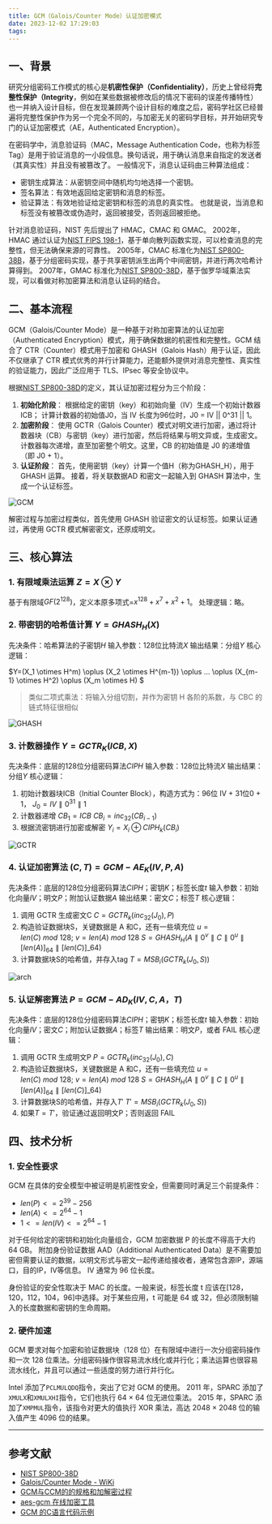 ```yaml
---
title: GCM（Galois/Counter Mode）认证加密模式
date: 2023-12-02 17:29:03
tags:
---
```


## 一、背景

研究分组密码工作模式的核心是**机密性保护（Confidentiality）**，历史上曾经将**完整性保护（Integrity**，例如在某些数据被修改后的情况下密码的误差传播特性）也一并纳入设计目标，但在发现兼顾两个设计目标的难度之后，密码学社区已经普遍将完整性保护作为另一个完全不同的，与加密无关的密码学目标，并开始研究专门的认证加密模式（AE，Authenticated Encryption）。

在密码学中，消息验证码（MAC，Message Authentication Code，也称为标签Tag）是用于验证消息的一小段信息。换句话说，用于确认消息来自指定的发送者（其真实性）并且没有被篡改了。
一般情况下，消息认证码由三种算法组成：

- 密钥生成算法：从密钥空间中随机均匀地选择一个密钥。
- 签名算法：有效地返回给定密钥和消息的标签。
- 验证算法：有效地验证给定密钥和标签的消息的真实性。 也就是说，当消息和标签没有被篡改或伪造时，返回被接受，否则返回被拒绝。

针对消息验证码，NIST 先后提出了 HMAC，CMAC 和 GMAC。
2002年，HMAC 通过认证为[NIST FIPS 198-1](https://nvlpubs.nist.gov/nistpubs/FIPS/NIST.FIPS.198-1.pdf)，基于单向散列函数实现，可以检查消息的完整性，但无法确保来源的可靠性。
2005年，CMAC 标准化为[NIST SP800-38B](https://nvlpubs.nist.gov/nistpubs/SpecialPublications/NIST.SP.800-38b.pdf)，基于分组密码实现，基于共享密钥派生出两个中间密钥，并进行两次哈希计算得到。
2007年，GMAC 标准化为[NIST SP800-38D](nistspecialpublication800-38d.pdf)，基于伽罗华域乘法实现，可以看做对称加密算法和消息认证码的结合。

## 二、基本流程

GCM（Galois/Counter Mode）是一种基于对称加密算法的认证加密（Authenticated Encryption）模式，用于确保数据的机密性和完整性。GCM 结合了 CTR（Counter）模式用于加密和 GHASH（Galois Hash）用于认证，因此不仅继承了 CTR 模式优秀的并行计算能力，还能额外提供对消息完整性、真实性的验证能力，因此广泛应用于 TLS、IPsec 等安全协议中。

根据[NIST SP800-38D](nistspecialpublication800-38d.pdf)的定义，其认证加密过程分为三个阶段：

1. **初始化阶段**：
    根据给定的密钥（key）和初始向量（IV）生成一个初始计数器 ICB；
    计算计数器的初始值J0，当 IV 长度为96位时，J0 = IV || 0^31 || 1。
2. **加密阶段**：
    使用 GCTR（Galois Counter）模式对明文进行加密，通过将计数器块（CB）与密钥（key）进行加密，然后将结果与明文异或，生成密文。
    计数器每次递增，直至加密整个明文。这里，CB 的初始值是 J0 的递增值（即 J0 + 1）。
3. **认证阶段**：
    首先，使用密钥（key）计算一个值H（称为GHASH_H），用于 GHASH 运算。
    接着，将关联数据AD 和密文一起输入到 GHASH 算法中，生成一个认证标签。

![GCM](GCM.png)

解密过程与加密过程类似，首先使用 GHASH 验证密文的认证标签。如果认证通过，再使用 GCTR 模式解密密文，还原成明文。

## 三、核心算法

### 1. 有限域乘法运算 $Z=X \otimes Y$

基于有限域$GF(2^{128})$，定义本原多项式=$x^{128}+x^7+x^2+1$。
处理逻辑：略。

### 2. 带密钥的哈希值计算 $Y=GHASH_H(X)$

先决条件：哈希算法的子密钥$H$
输入参数：128位比特流$X$
输出结果：分组$Y$
核心逻辑：

$Y=(X_1 \otimes H^m) \oplus (X_2 \otimes H^{m-1}) \oplus ... \oplus (X_{m-1} \otimes H^2) \oplus (X_m \otimes H) $
> 类似二项式乘法：将输入分组切割，并作为密钥 H 各阶的系数，与 CBC 的链式特征很相似

![GHASH](ghash.png)

### 3. 计数器操作 $Y=GCTR_K(ICB,X)$

先决条件：底层的128位分组密码算法$CIPH$
输入参数：128位比特流$X$
输出结果：分组$Y$
核心逻辑：

1. 初始计数器块ICB（Initial Counter Block），构造方式为：96位 IV + 31位0 + 1，
   $J_0 = IV \parallel 0^{31} \parallel 1$
2. 计数器递增
    $CB_1=ICB$
    $CB_i=inc_{32}(CB_{i-1})$
3. 根据流密钥进行加密或解密
    $Y_i= X_i \oplus CIPH_k(CB_i)$

![GCTR](gctr.png)

### 4. 认证加密算法 $(C,T)=GCM-AE_K(IV,P,A)$

先决条件：底层的128位分组密码算法$CIPH$；密钥$K$；标签长度$t$
输入参数：初始化向量$IV$；明文$P$；附加认证数据$A$
输出结果：密文$C$；标签$T$
核心逻辑：

1. 调用 GCTR 生成密文C
    $C = GCTR_k(inc_{32}(J_0),P)$
2. 构造验证数据块S，关键数据是 A 和C，还有一些填充位
    $u = len(C) \ mod\ 128;\ v = len(A) \ mod\ 128$
    $S = GHASH_H(A \parallel 0^v \parallel C \parallel 0^u \parallel [len(A)]_{64} \parallel [len(C)]\_{64})$
3. 计算数据块S的哈希值，并存入tag
    $T = MSB_i(GCTR_k(J_0,S))$

![arch](arch.png)

### 5. 认证解密算法 $P=GCM-AD_K(IV,C,A，T)$

先决条件：底层的128位分组密码算法$CIPH$；密钥$K$；标签长度$t$
输入参数：初始化向量$IV$；密文$C$；附加认证数据$A$；标签$T$
输出结果：明文$P$，或者 FAIL
核心逻辑：

1. 调用 GCTR 生成明文P
    $P = GCTR_k(inc_{32}(J_0),C)$
2. 构造验证数据块S，关键数据是 A 和C，还有一些填充位
    $u = len(C) \ mod\ 128;\ v = len(A) \ mod\ 128$
    $S = GHASH_H(A \parallel 0^v \parallel C \parallel 0^u \parallel [len(A)]_{64} \parallel [len(C)]\_{64})$
3. 计算数据块S的哈希值，并存入$T'$
    $T' = MSB_i(GCTR_k(J_0,S))$
4. 如果$T = T'$，验证通过返回明文P；否则返回 FAIL

## 四、技术分析

### 1. 安全性要求

GCM 在具体的安全模型中被证明是机密性安全，但需要同时满足三个前提条件：

- $len(P) <= 2^{39} - 256$
- $len(A) <= 2^{64} -1$
- $1 <= len(IV) <= 2^{64}-1$

对于任何给定的密钥和初始化向量组合，GCM 加密数据 P 的长度不得高于大约 64 GB。
附加身份验证数据 AAD（Additional Authenticated Data）是不需要加密但需要认证的数据，以明文形式与密文一起传递给接收者，通常包含源IP，源端口，目的IP，IV等信息。
IV 通常为 96 位长度。

身份验证的安全性取决于 MAC 的长度。一般来说，标签长度 t 应该在[128，120，112，104，96]中选择。对于某些应用，t 可能是 64 或 32，但必须限制输入的长度数据和密钥的生命周期。

### 2. 硬件加速

GCM 要求对每个加密和验证数据块（128 位）在有限域中进行一次分组密码操作和一次 128 位乘法。分组密码操作很容易流水线化或并行化；乘法运算也很容易流水线化，并且可以通过一些适度的努力进行并行化。

Intel 添加了`PCLMULQDQ`指令，突出了它对 GCM 的使用。
2011 年，SPARC 添加了`XMULX`和`XMULXHI`指令，它们也执行 64 × 64 位无进位乘法。
2015 年，SPARC 添加了`XMPMUL`指令，该指令对更大的值执行 XOR 乘法，高达 2048 × 2048 位的输入值产生 4096 位的结果。

---

## 参考文献

- [NIST SP800-38D](nistspecialpublication800-38d.pdf)
- [Galois/Counter Mode - WiKi](https://en.wikipedia.org/wiki/Galois/Counter_Mode)
- [GCM与CCM的的规格和加解密过程](https://blog.csdn.net/Chahot/article/details/130407149)
- [aes-gcm 在线加密工具](https://const.net.cn/tool/aes/aes-gcm/)
- [GCM 的C语言代码示例](https://github.com/openluopworld/aes_gcm/blob/master/gcm.c)
